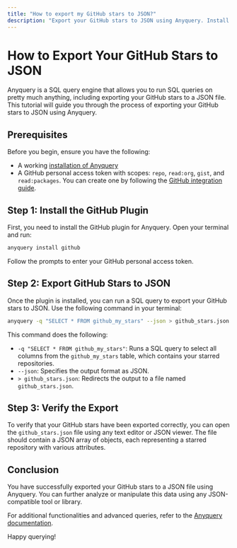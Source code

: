 ```yaml
---
title: "How to export my GitHub stars to JSON?"
description: "Export your GitHub stars to JSON using Anyquery. Install the GitHub plugin, run the provided SQL query, and verify the export in the `github_stars.json` file."
---
```


# How to Export Your GitHub Stars to JSON

Anyquery is a SQL query engine that allows you to run SQL queries on pretty much anything, including exporting your GitHub stars to a JSON file. This tutorial will guide you through the process of exporting your GitHub stars to JSON using Anyquery.

## Prerequisites

Before you begin, ensure you have the following:

- A working [installation of Anyquery](https://anyquery.dev/docs/#installation)
- A GitHub personal access token with scopes: `repo`, `read:org`, `gist`, and `read:packages`. You can create one by following the [GitHub integration guide](https://anyquery.dev/integrations/github).

## Step 1: Install the GitHub Plugin

First, you need to install the GitHub plugin for Anyquery. Open your terminal and run:

```bash
anyquery install github
```

Follow the prompts to enter your GitHub personal access token.

## Step 2: Export GitHub Stars to JSON

Once the plugin is installed, you can run a SQL query to export your GitHub stars to JSON. Use the following command in your terminal:

```bash
anyquery -q "SELECT * FROM github_my_stars" --json > github_stars.json
```

This command does the following:
- `-q "SELECT * FROM github_my_stars"`: Runs a SQL query to select all columns from the `github_my_stars` table, which contains your starred repositories.
- `--json`: Specifies the output format as JSON.
- `> github_stars.json`: Redirects the output to a file named `github_stars.json`.

## Step 3: Verify the Export

To verify that your GitHub stars have been exported correctly, you can open the `github_stars.json` file using any text editor or JSON viewer. The file should contain a JSON array of objects, each representing a starred repository with various attributes.

## Conclusion

You have successfully exported your GitHub stars to a JSON file using Anyquery. You can further analyze or manipulate this data using any JSON-compatible tool or library.

For additional functionalities and advanced queries, refer to the [Anyquery documentation](https://anyquery.dev/docs/usage).

Happy querying!
